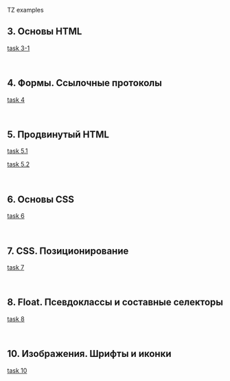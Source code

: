 TZ examples
<br>
<h2>3. Основы HTML</h2>
<p><a href="https://github.com/vladeismont/adukarSpring/tree/main/task3-1">task 3-1</a></p>
<br>
<h2>4. Формы. Ссылочные протоколы</h2>
<p><a href="https://github.com/vladeismont/adukarSpring/tree/main/task4">task 4</a></p>
<br>
<h2>5. Продвинутый HTML</h2>
<p><a href="https://github.com/vladeismont/adukarSpring/tree/main/task5.1">task 5.1</a></p>
<p><a href="https://github.com/vladeismont/adukarSpring/tree/main/task%205.2">task 5.2</a></p>
<br>
<h2>6. Основы CSS</h2>
<p><a href="https://github.com/vladeismont/adukarSpring/tree/main/task6">task 6</a></p>
<br>
<h2>7. CSS. Позиционирование</h2>
<p><a href="https://github.com/vladeismont/adukarSpring/tree/main/task7">task 7</a></p>
<br>
<h2>8. Float. Псевдоклассы и составные селекторы</h2>
<p><a href="https://github.com/vladeismont/adukarSpring/tree/main/task8">task 8</a></p>
<br>
<h2>10. Изображения. Шрифты и иконки</h2>
<p><a href="https://github.com/vladeismont/adukarSpring/tree/main/task10">task 10</a></p>
<br>